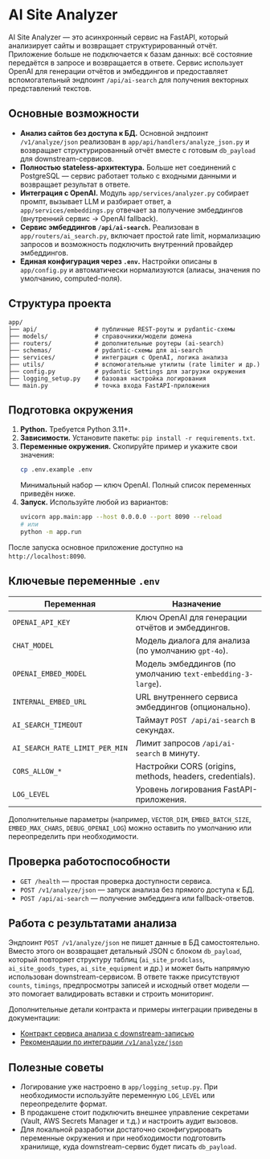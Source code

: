 # AI Site Analyzer

AI Site Analyzer — это асинхронный сервис на FastAPI, который анализирует сайты и
возвращает структурированный отчёт. Приложение больше не подключается к базам
данных: всё состояние передаётся в запросе и возвращается в ответе. Сервис
использует OpenAI для генерации отчётов и эмбеддингов и предоставляет
вспомогательный эндпоинт `/api/ai-search` для получения векторных
представлений текстов.

## Основные возможности

- **Анализ сайтов без доступа к БД.** Основной эндпоинт `/v1/analyze/json`
  реализован в `app/api/handlers/analyze_json.py` и возвращает
  структурированный отчёт вместе с готовым `db_payload` для downstream-сервисов.
- **Полностью stateless-архитектура.** Больше нет соединений с PostgreSQL —
  сервис работает только с входными данными и возвращает результат в ответе.
- **Интеграция с OpenAI.** Модуль `app/services/analyzer.py` собирает промпт,
  вызывает LLM и разбирает ответ, а `app/services/embeddings.py` отвечает за
  получение эмбеддингов (внутренний сервис → OpenAI fallback).
- **Сервис эмбеддингов `/api/ai-search`.** Реализован в
  `app/routers/ai_search.py`, включает простой rate limit, нормализацию запросов
  и возможность подключить внутренний провайдер эмбеддингов.
- **Единая конфигурация через `.env`.** Настройки описаны в `app/config.py` и
  автоматически нормализуются (алиасы, значения по умолчанию, computed-поля).

## Структура проекта

```text
app/
├── api/                # публичные REST-роуты и pydantic-схемы
├── models/             # справочники/модели домена
├── routers/            # дополнительные роутеры (ai-search)
├── schemas/            # pydantic-схемы для ai-search
├── services/           # интеграция с OpenAI, логика анализа
├── utils/              # вспомогательные утилиты (rate limiter и др.)
├── config.py           # pydantic Settings для загрузки окружения
├── logging_setup.py    # базовая настройка логирования
└── main.py             # точка входа FastAPI-приложения
```

## Подготовка окружения

1. **Python.** Требуется Python 3.11+.
2. **Зависимости.** Установите пакеты: `pip install -r requirements.txt`.
3. **Переменные окружения.** Скопируйте пример и укажите свои значения:
   ```bash
   cp .env.example .env
   ```
   Минимальный набор — ключ OpenAI. Полный список переменных приведён ниже.
4. **Запуск.** Используйте любой из вариантов:
   ```bash
   uvicorn app.main:app --host 0.0.0.0 --port 8090 --reload
   # или
   python -m app.run
   ```

После запуска основное приложение доступно на `http://localhost:8090`.

## Ключевые переменные `.env`

| Переменная | Назначение |
| --- | --- |
| `OPENAI_API_KEY` | Ключ OpenAI для генерации отчётов и эмбеддингов. |
| `CHAT_MODEL` | Модель диалога для анализа (по умолчанию `gpt-4o`). |
| `OPENAI_EMBED_MODEL` | Модель эмбеддингов (по умолчанию `text-embedding-3-large`). |
| `INTERNAL_EMBED_URL` | URL внутреннего сервиса эмбеддингов (опционально). |
| `AI_SEARCH_TIMEOUT` | Таймаут `POST /api/ai-search` в секундах. |
| `AI_SEARCH_RATE_LIMIT_PER_MIN` | Лимит запросов `/api/ai-search` в минуту. |
| `CORS_ALLOW_*` | Настройки CORS (origins, methods, headers, credentials). |
| `LOG_LEVEL` | Уровень логирования FastAPI-приложения. |

Дополнительные параметры (например, `VECTOR_DIM`, `EMBED_BATCH_SIZE`,
`EMBED_MAX_CHARS`, `DEBUG_OPENAI_LOG`) можно оставить по умолчанию или
переопределить при необходимости.

## Проверка работоспособности

- `GET /health` — простая проверка доступности сервиса.
- `POST /v1/analyze/json` — запуск анализа без прямого доступа к БД.
- `POST /api/ai-search` — получение эмбеддинга или fallback-ответов.

## Работа с результатами анализа

Эндпоинт `POST /v1/analyze/json` не пишет данные в БД самостоятельно. Вместо
этого он возвращает детальный JSON с блоком `db_payload`, который повторяет
структуру таблиц (`ai_site_prodclass`, `ai_site_goods_types`, `ai_site_equipment`
и др.) и может быть напрямую использован downstream-сервисом. В ответе также
присутствуют `counts`, `timings`, предпросмотры записей и исходный ответ модели —
это помогает валидировать вставки и строить мониторинг.

Дополнительные детали контракта и примеры интеграции приведены в документации:

- [Контракт сервиса анализа с downstream-записью](docs/analyze_json_downstream_contract.md)
- [Рекомендации по интеграции `/v1/analyze/json`](docs/analyze_json_integration.md)

## Полезные советы

- Логирование уже настроено в `app/logging_setup.py`. При необходимости
  используйте переменную `LOG_LEVEL` или переопределите формат.
- В продакшене стоит подключить внешнее управление секретами (Vault, AWS Secrets
  Manager и т.д.) и настроить аудит вызовов.
- Для локальной разработки достаточно сконфигурировать переменные окружения и
  при необходимости подготовить хранилище, куда downstream-сервис будет писать
  `db_payload`.
